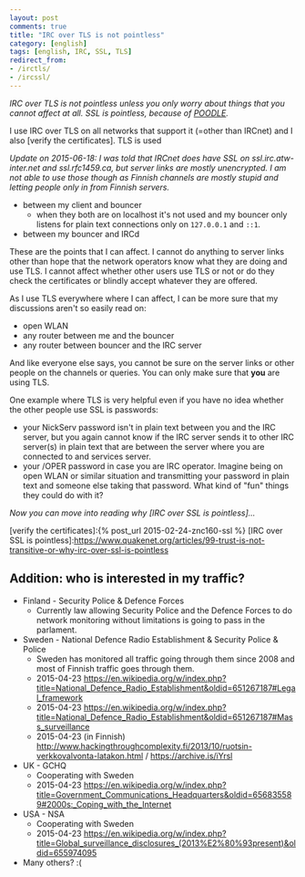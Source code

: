 ```yaml
---
layout: post
comments: true
title: "IRC over TLS is not pointless"
category: [english]
tags: [english, IRC, SSL, TLS]
redirect_from:
- /irctls/
- /ircssl/
---
```


*IRC over TLS is not pointless unless you only worry about things that you
cannot affect at all. SSL is pointless, because of [POODLE].*

I use IRC over TLS on all networks that support it (=other than IRCnet)
and I also [verify the certificates]. TLS is used

*Update on 2015-06-18: I was told that IRCnet does have SSL on
ssl.irc.atw-inter.net and ssl.rfc1459.ca, but server links are mostly
unencrypted. I am not able to use those though as Finnish channels are
mostly stupid and letting people only in from Finnish servers.*

* between my client and bouncer
    * when they both are on localhost it's not used and my bouncer only
      listens for plain text connections only on `127.0.0.1` and `::1`.
* between my bouncer and IRCd

These are the points that I can affect. I cannot do anything to server
links other than hope that the network operators know what they are doing
and use TLS. I cannot affect whether other users use TLS or not or do they
check the certificates or blindly accept whatever they are offered.

As I use TLS everywhere where I can affect, I can be more sure that
my discussions aren't so easily read on:

* open WLAN
* any router between me and the bouncer
* any router between bouncer and the IRC server

And like everyone else says, you cannot be sure on the server links
or other people on the channels or queries. You can only make sure that
**you** are using TLS.

One example where TLS is very helpful even if you have no idea whether
the other people use SSL is passwords:

* your NickServ password isn't in plain text between you and the IRC
  server, but you again cannot know if the IRC server sends it to other
  IRC server(s) in plain text that are between the server where you are
  connected to and services server.
* your /OPER password in case you are IRC operator. Imagine being on
  open WLAN or similar situation and transmitting your password in
  plain text and someone else taking that password. What kind of "fun"
  things they could do with it?

*Now you can move into reading why [IRC over SSL is pointless]...*

[POODLE]:https://en.wikipedia.org/wiki/POODLE
[verify the certificates]:{% post_url 2015-02-24-znc160-ssl %}
[IRC over SSL is pointless]:https://www.quakenet.org/articles/99-trust-is-not-transitive-or-why-irc-over-ssl-is-pointless

## Addition: who is interested in my traffic?

* Finland - Security Police & Defence Forces
    * Currently law allowing Security Police and the Defence Forces to do
      network monitoring without limitations is going to pass in the
      parlament.
* Sweden - National Defence Radio Establishment & Security Police & Police
    * Sweden has monitored all traffic going through them since 2008
      and most of Finnish traffic goes through them.
    * 2015-04-23 https://en.wikipedia.org/w/index.php?title=National_Defence_Radio_Establishment&oldid=651267187#Legal_framework
    * 2015-04-23 https://en.wikipedia.org/w/index.php?title=National_Defence_Radio_Establishment&oldid=651267187#Mass_surveillance
    * 2015-04-23 (in Finnish) http://www.hackingthroughcomplexity.fi/2013/10/ruotsin-verkkovalvonta-latakon.html / https://archive.is/iYrsl
* UK - GCHQ
    * Cooperating with Sweden
    * 2015-04-23 https://en.wikipedia.org/w/index.php?title=Government_Communications_Headquarters&oldid=656835589#2000s:_Coping_with_the_Internet
* USA - NSA
    * Cooperating with Sweden
    * 2015-04-23 https://en.wikipedia.org/w/index.php?title=Global_surveillance_disclosures_(2013%E2%80%93present)&oldid=655974095
* Many others? :(
